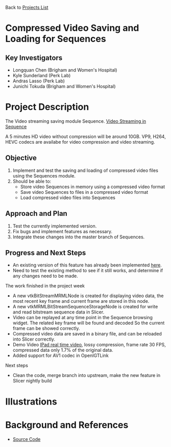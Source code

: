 Back to [Projects List](../../README.md#ProjectsList)

# Compressed Video Saving and Loading for Sequences

## Key Investigators

- Longquan Chen (Brigham and Women's Hospital)
- Kyle Sunderland (Perk Lab)
- Andras Lasso (Perk Lab)
- Junichi	Tokuda (Brigham and Women's Hospital)

# Project Description
The Video streaming saving module Sequence. [Video Streaming in Sequence](https://drive.google.com/open?id=1gCdVS6aRlg__4KuaoDLK4HqSbAFGoZ4d)

A 5 minutes HD video without compression will be around 10GB. VP9, H264, HEVC codecs are availabe for video compression and video streaming.

## Objective

1. Implement and test the saving and loading of compressed video files using the Sequences module.
2. Should be able to:
    - Store video Sequences in memory using a compressed video format
    - Save video Sequences to files in a compressed video format
    - Load compressed video files into Sequences

## Approach and Plan

1. Test the currently implemented version.
1. Fix bugs and implement features as necessary.
1. Integrate these changes into the master branch of Sequences.

## Progress and Next Steps

<!--Describe progress and next steps in a few bullet points as you are making progress.-->

- An existing version of this feature has already been implemented [here](https://github.com/leochan2009/Sequences/tree/BitStreamForVideo).
- Need to test the existing method to see if it still works, and determine if any changes need to be made.

The work finished in the project week
- A new vtkBitStreamMRMLNode is created for displaying video data, the most recent key frame and current frame are stored in this node.
- A new vtkMRMLBitStreamSequenceStorageNode is created for write and read bitstream sequence data in Slicer.
- Video can be replayed at any time point in the Sequence browsing widget. The related key frame will be found and decoded So the current frame can be showed correctly.
- Compressed video data are saved in a binary file, and can be reloaded into Slicer correctly.
- Demo Video [IPad real time video](https://drive.google.com/open?id=1WUel7oUq8ndm2i-7pMZGIdSIh0Qak9XY), lossy compression, frame rate 30 FPS, compressed data only 1.7% of the original data.
- Added support for AV1 codec in OpenIGTLink

Next steps
- Clean the code, merge branch into upstream, make the new feature in Slicer nightly build

# Illustrations

<!--Add pictures and links to videos that demonstrate what has been accomplished.-->

<!-- ![Description of picture](Example2.jpg) -->
<!-- ![Some more images](Example2.jpg) -->

# Background and References

<!--Use this space for information that may help people better understand your project, like links to papers, source code, or data.-->

- [Source Code](https://github.com/leochan2009/Sequences/tree/BitStreamForVideo)
<!-- Documentation: https://link.to.docs -->
<!-- Test data: https://link.to.test.data -->


